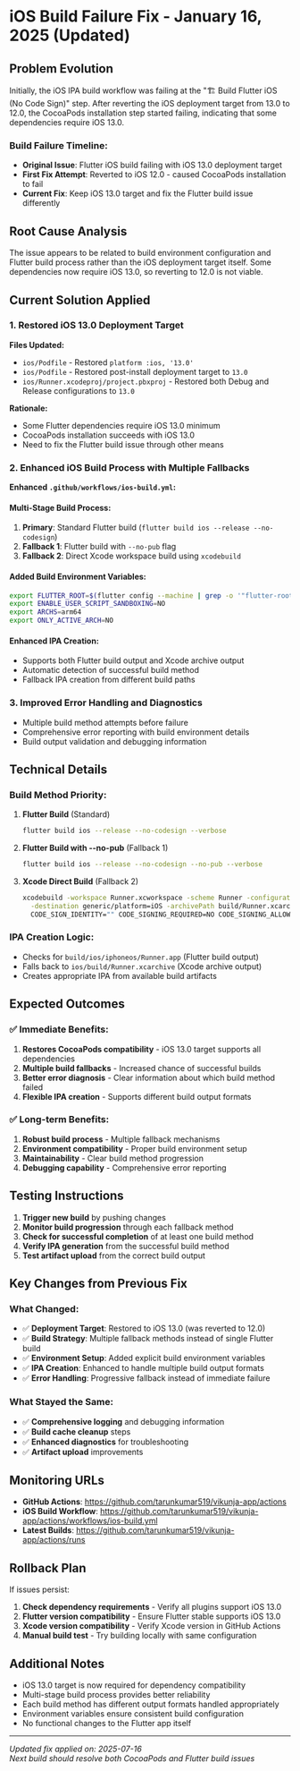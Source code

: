 # iOS Build Failure Fix - January 16, 2025 (Updated)

## Problem Evolution
Initially, the iOS IPA build workflow was failing at the "🏗️ Build Flutter iOS (No Code Sign)" step. After reverting the iOS deployment target from 13.0 to 12.0, the CocoaPods installation step started failing, indicating that some dependencies require iOS 13.0.

### Build Failure Timeline:
- **Original Issue**: Flutter iOS build failing with iOS 13.0 deployment target
- **First Fix Attempt**: Reverted to iOS 12.0 - caused CocoaPods installation to fail
- **Current Fix**: Keep iOS 13.0 target and fix the Flutter build issue differently

## Root Cause Analysis
The issue appears to be related to build environment configuration and Flutter build process rather than the iOS deployment target itself. Some dependencies now require iOS 13.0, so reverting to 12.0 is not viable.

## Current Solution Applied

### 1. Restored iOS 13.0 Deployment Target
**Files Updated:**
- `ios/Podfile` - Restored `platform :ios, '13.0'`
- `ios/Podfile` - Restored post-install deployment target to `13.0`
- `ios/Runner.xcodeproj/project.pbxproj` - Restored both Debug and Release configurations to `13.0`

**Rationale:**
- Some Flutter dependencies require iOS 13.0 minimum
- CocoaPods installation succeeds with iOS 13.0
- Need to fix the Flutter build issue through other means

### 2. Enhanced iOS Build Process with Multiple Fallbacks

**Enhanced `.github/workflows/ios-build.yml`:**

#### Multi-Stage Build Process:
1. **Primary**: Standard Flutter build (`flutter build ios --release --no-codesign`)
2. **Fallback 1**: Flutter build with `--no-pub` flag 
3. **Fallback 2**: Direct Xcode workspace build using `xcodebuild`

#### Added Build Environment Variables:
```bash
export FLUTTER_ROOT=$(flutter config --machine | grep -o '"flutter-root":"[^"]*"' | cut -d'"' -f4)
export ENABLE_USER_SCRIPT_SANDBOXING=NO
export ARCHS=arm64
export ONLY_ACTIVE_ARCH=NO
```

#### Enhanced IPA Creation:
- Supports both Flutter build output and Xcode archive output
- Automatic detection of successful build method
- Fallback IPA creation from different build paths

### 3. Improved Error Handling and Diagnostics
- Multiple build method attempts before failure
- Comprehensive error reporting with build environment details
- Build output validation and debugging information

## Technical Details

### Build Method Priority:
1. **Flutter Build** (Standard)
   ```bash
   flutter build ios --release --no-codesign --verbose
   ```

2. **Flutter Build with --no-pub** (Fallback 1)
   ```bash
   flutter build ios --release --no-codesign --no-pub --verbose
   ```

3. **Xcode Direct Build** (Fallback 2)
   ```bash
   xcodebuild -workspace Runner.xcworkspace -scheme Runner -configuration Release \
     -destination generic/platform=iOS -archivePath build/Runner.xcarchive archive \
     CODE_SIGN_IDENTITY="" CODE_SIGNING_REQUIRED=NO CODE_SIGNING_ALLOWED=NO
   ```

### IPA Creation Logic:
- Checks for `build/ios/iphoneos/Runner.app` (Flutter build output)
- Falls back to `ios/build/Runner.xcarchive` (Xcode archive output)
- Creates appropriate IPA from available build artifacts

## Expected Outcomes

### ✅ Immediate Benefits:
1. **Restores CocoaPods compatibility** - iOS 13.0 target supports all dependencies
2. **Multiple build fallbacks** - Increased chance of successful builds
3. **Better error diagnosis** - Clear information about which build method failed
4. **Flexible IPA creation** - Supports different build output formats

### ✅ Long-term Benefits:
1. **Robust build process** - Multiple fallback mechanisms
2. **Environment compatibility** - Proper build environment setup
3. **Maintainability** - Clear build method progression
4. **Debugging capability** - Comprehensive error reporting

## Testing Instructions

1. **Trigger new build** by pushing changes
2. **Monitor build progression** through each fallback method
3. **Check for successful completion** of at least one build method
4. **Verify IPA generation** from the successful build method
5. **Test artifact upload** from the correct build output

## Key Changes from Previous Fix

### What Changed:
- ✅ **Deployment Target**: Restored to iOS 13.0 (was reverted to 12.0)
- ✅ **Build Strategy**: Multiple fallback methods instead of single Flutter build
- ✅ **Environment Setup**: Added explicit build environment variables
- ✅ **IPA Creation**: Enhanced to handle multiple build output formats
- ✅ **Error Handling**: Progressive fallback instead of immediate failure

### What Stayed the Same:
- ✅ **Comprehensive logging** and debugging information
- ✅ **Build cache cleanup** steps
- ✅ **Enhanced diagnostics** for troubleshooting
- ✅ **Artifact upload** improvements

## Monitoring URLs
- **GitHub Actions**: https://github.com/tarunkumar519/vikunja-app/actions
- **iOS Build Workflow**: https://github.com/tarunkumar519/vikunja-app/actions/workflows/ios-build.yml
- **Latest Builds**: https://github.com/tarunkumar519/vikunja-app/actions/runs

## Rollback Plan
If issues persist:
1. **Check dependency requirements** - Verify all plugins support iOS 13.0
2. **Flutter version compatibility** - Ensure Flutter stable supports iOS 13.0
3. **Xcode version compatibility** - Verify Xcode version in GitHub Actions
4. **Manual build test** - Try building locally with same configuration

## Additional Notes
- iOS 13.0 target is now required for dependency compatibility
- Multi-stage build process provides better reliability
- Each build method has different output formats handled appropriately
- Environment variables ensure consistent build configuration
- No functional changes to the Flutter app itself

---

*Updated fix applied on: 2025-07-16*  
*Next build should resolve both CocoaPods and Flutter build issues*